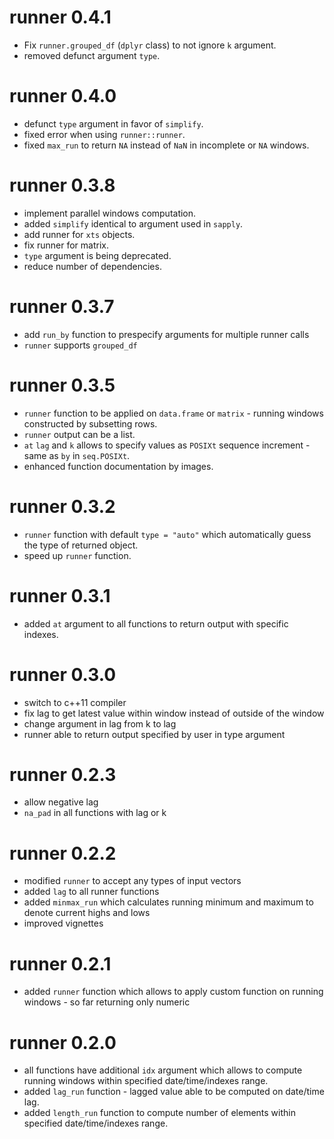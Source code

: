 # runner 0.4.1
* Fix `runner.grouped_df` (`dplyr` class) to not ignore `k` argument.
* removed defunct argument `type`.

# runner 0.4.0
* defunct `type` argument in favor of `simplify`.
* fixed error when using `runner::runner`.
* fixed `max_run` to return `NA` instead of `NaN` in incomplete or `NA` windows.

# runner 0.3.8
* implement parallel windows computation.
* added `simplify` identical to argument used in `sapply`.
* add runner for `xts` objects.
* fix runner for matrix.
* `type` argument is being deprecated.
* reduce number of dependencies.

# runner 0.3.7
* add `run_by` function to prespecify arguments for multiple runner calls
* `runner` supports `grouped_df`

# runner 0.3.5
* `runner` function to be applied on `data.frame` or `matrix` - running windows
constructed by subsetting rows.
* `runner` output can be a list.
* `at` `lag` and `k` allows to specify values as `POSIXt` sequence increment - 
same as `by` in `seq.POSIXt`.
* enhanced function documentation by images.

# runner 0.3.2
* `runner` function with default `type = "auto"` which automatically guess the type
of returned object.
* speed up `runner` function.

# runner 0.3.1

* added `at` argument to all functions to return output with specific indexes.

# runner 0.3.0

* switch to c++11 compiler
* fix lag to get latest value within window instead of outside of the window
* change argument in lag from k to lag
* runner able to return output specified by user in type argument

# runner 0.2.3

* allow negative lag
* `na_pad` in all functions with lag or k

# runner 0.2.2

* modified `runner` to accept any types of input vectors 
* added `lag` to all runner functions
* added `minmax_run` which calculates running minimum and maximum to denote current highs and lows
* improved vignettes

# runner 0.2.1
* added `runner` function which allows to apply custom function on running windows - so far returning only numeric

# runner 0.2.0

* all functions have additional `idx` argument which allows to compute running windows within specified date/time/indexes range.
* added `lag_run` function - lagged value able to be computed on date/time lag.
* added `length_run` function to compute number of elements within specified date/time/indexes range.
